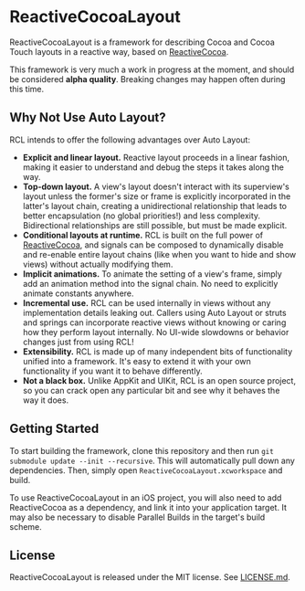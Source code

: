 # ReactiveCocoaLayout

ReactiveCocoaLayout is a framework for describing Cocoa and Cocoa Touch layouts
in a reactive way, based on
[ReactiveCocoa](https://github.com/ReactiveCocoa/ReactiveCocoa).

This framework is very much a work in progress at the moment, and should be
considered **alpha quality**. Breaking changes may happen often during this
time.

## Why Not Use Auto Layout?

RCL intends to offer the following advantages over Auto Layout:

 * **Explicit and linear layout.** Reactive layout proceeds in a linear fashion,
   making it easier to understand and debug the steps it takes along the way.
 * **Top-down layout.** A view's layout doesn't interact with its superview's
   layout unless the former's size or frame is explicitly incorporated in the
   latter's layout chain, creating a unidirectional relationship that leads to
   better encapsulation (no global priorities!) and less complexity.
   Bidirectional relationships are still possible, but must be made explicit.
 * **Conditional layouts at runtime.** RCL is built on the full power
   of [ReactiveCocoa](https://github.com/ReactiveCocoa/ReactiveCocoa), and signals can
   be composed to dynamically disable and re-enable entire layout chains (like
   when you want to hide and show views) without actually modifying them.
 * **Implicit animations.** To animate the setting of a view's frame, simply add
   an animation method into the signal chain. No need to explicitly animate
   constants anywhere.
 * **Incremental use.** RCL can be used internally in views without any
   implementation details leaking out. Callers using Auto Layout or struts and
   springs can incorporate reactive views without knowing or caring how they
   perform layout internally. No UI-wide slowdowns or behavior changes just from
   using RCL!
 * **Extensibility.** RCL is made up of many independent bits of functionality
   unified into a framework. It's easy to extend it with your own functionality
   if you want it to behave differently.
 * **Not a black box.** Unlike AppKit and UIKit, RCL is an open source project,
   so you can crack open any particular bit and see why it behaves the way it
   does.

## Getting Started

To start building the framework, clone this repository and then run `git
submodule update --init --recursive`. This will automatically pull down any
dependencies. Then, simply open `ReactiveCocoaLayout.xcworkspace` and build.

To use ReactiveCocoaLayout in an iOS project, you will also need to add 
ReactiveCocoa as a dependency, and link it into your application target.
It may also be necessary to disable Parallel Builds in the target's build scheme.

## License

ReactiveCocoaLayout is released under the MIT license. See
[LICENSE.md](https://github.com/ReactiveCocoa/ReactiveCocoaLayout/blob/master/LICENSE.md).

